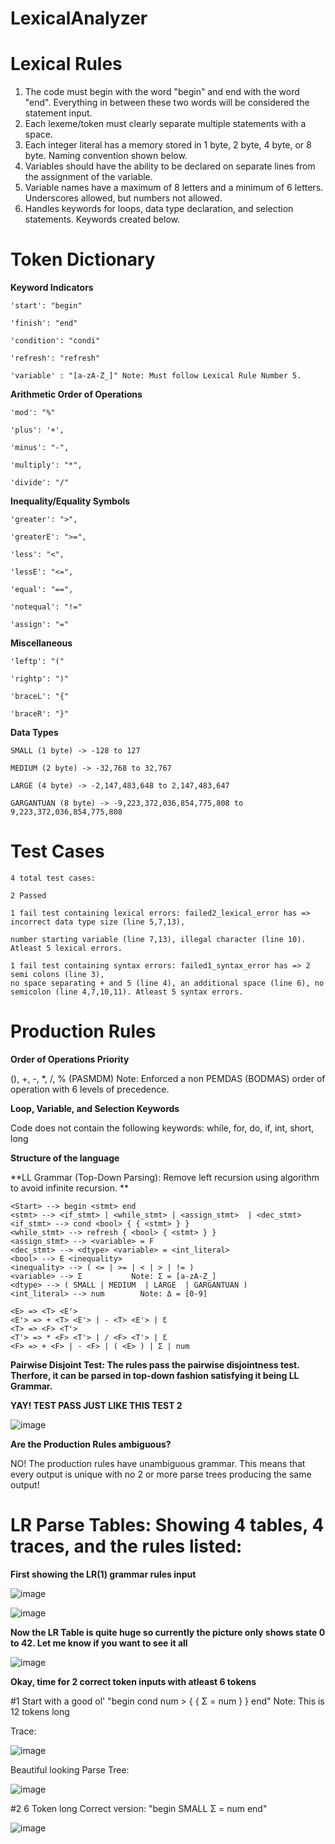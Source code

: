 # LexicalAnalyzer

# Lexical Rules

1) The code must begin with the word "begin" and end with the word "end". Everything in between these two words will be considered the statement input.
2) Each lexeme/token must clearly separate multiple statements with a space.
3) Each integer literal has a memory stored in 1 byte, 2 byte, 4 byte, or 8 byte. Naming convention shown below.
4) Variables should have the ability to be declared on separate lines from the assignment of the variable.
5) Variable names have a maximum of 8 letters and a minimum of 6 letters. Underscores allowed, but numbers not allowed.
6) Handles keywords for loops, data type declaration, and selection statements. Keywords created below.


# Token Dictionary

**Keyword Indicators**

    'start': "begin"

    'finish': "end"

    'condition': "condi"

    'refresh': "refresh"
    
    'variable' : "[a-zA-Z_]" Note: Must follow Lexical Rule Number 5.

**Arithmetic Order of Operations**

    'mod': "%"
    
    'plus': '+',

    'minus': "-",

    'multiply': "*",

    'divide': "/"

**Inequality/Equality Symbols**

    'greater': ">",

    'greaterE': ">=",

    'less': "<",

    'lessE': "<=",

    'equal': "==",

    'notequal': "!="

    'assign': "="

**Miscellaneous**

    'leftp': "("

    'rightp': ")"

    'braceL': "{"

    'braceR': "}"


**Data Types**

    SMALL (1 byte) -> -128 to 127

    MEDIUM (2 byte) -> -32,768 to 32,767

    LARGE (4 byte) -> -2,147,483,648 to 2,147,483,647

    GARGANTUAN (8 byte) -> -9,223,372,036,854,775,808 to 9,223,372,036,854,775,808

# Test Cases

    4 total test cases:

    2 Passed

    1 fail test containing lexical errors: failed2_lexical_error has => incorrect data type size (line 5,7,13), 
    
    number starting variable (line 7,13), illegal character (line 10). Atleast 5 lexical errors.

    1 fail test containing syntax errors: failed1_syntax_error has => 2 semi colons (line 3), 
    no space separating + and 5 (line 4), an additional space (line 6), no semicolon (line 4,7,10,11). Atleast 5 syntax errors.
    

# Production Rules

**Order of Operations Priority**

(), +, -, *, /, % (PASMDM) Note: Enforced a non PEMDAS (BODMAS) order of operation with 6 levels of precedence.

**Loop, Variable, and Selection Keywords**

Code does not contain the following keywords: while, for, do, if, int, short, long

**Structure of the language** 

**LL Grammar (Top-Down Parsing): Remove left recursion using algorithm to avoid infinite recursion. **

    <Start> --> begin <stmt> end      
    <stmt> --> <if_stmt> | <while_stmt> | <assign_stmt>  | <dec_stmt>   
    <if_stmt> --> cond <bool> { { <stmt> } } 
    <while_stmt> --> refresh { <bool> { <stmt> } } 
    <assign_stmt> --> <variable> = F
    <dec_stmt> --> <dtype> <variable> = <int_literal> 
    <bool> --> E <inequality>
    <inequality> --> ( <= | >= | < | > | != ) 
    <variable> --> Σ           Note: Σ = [a-zA-Z_]
    <dtype> --> ( SMALL | MEDIUM  | LARGE  | GARGANTUAN )    
    <int_literal> --> num        Note: Δ = [0-9]

    <E> => <T> <E'> 
    <E'> => + <T> <E'> | - <T> <E'> | Ɛ
    <T> => <F> <T'>
    <T'> => * <F> <T'> | / <F> <T'> | Ɛ
    <F> => + <F> | - <F> | ( <E> ) | Σ | num
    
**Pairwise Disjoint Test: The rules pass the pairwise disjointness test. Therfore, it can be parsed in top-down fashion satisfying it being LL Grammar.**
    
**YAY! TEST PASS JUST LIKE THIS TEST 2**

![image](https://user-images.githubusercontent.com/97625923/205796943-148b714f-9f05-4a75-bf98-6163dcb3f254.png)


**Are the Production Rules ambiguous?**

NO! The production rules have unambiguous grammar. This means that every output is unique with no 2 or more parse trees producing the same output!

# LR Parse Tables: Showing 4 tables, 4 traces, and the rules listed:

**First showing the LR(1) grammar rules input**

![image](https://user-images.githubusercontent.com/97625923/205797890-6c98871b-4326-4d84-9ae7-fcea913ff221.png)


![image](https://user-images.githubusercontent.com/97625923/205803075-19ea1e32-6ea9-4543-a1d0-299fd30c8ae6.png)

**Now the LR Table is quite huge so currently the picture only shows state 0 to 42. Let me know if you want to see it all**

![image](https://user-images.githubusercontent.com/97625923/205803323-2da0e697-3624-4038-973e-9287457e720b.png)


**Okay, time for 2 correct token inputs with atleast 6 tokens**

#1 Start with a good ol' "begin cond num > { { Σ = num } } end"   Note: This is 12 tokens long

Trace:

![image](https://user-images.githubusercontent.com/97625923/205802317-c114c6ce-1a98-4bb6-8ded-4dfdf45af4f0.png)

Beautiful looking Parse Tree:

![image](https://user-images.githubusercontent.com/97625923/205801189-4ff14406-ae61-4e2c-953b-4ab11a890f4c.png)

#2 6 Token long Correct version: "begin SMALL Σ = num end"

![image](https://user-images.githubusercontent.com/97625923/205802120-b6b74067-2e22-4f33-b76a-7a955cbd5a89.png)


   


